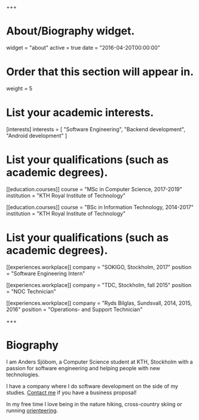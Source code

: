 +++
# About/Biography widget.
widget = "about"
active = true
date = "2016-04-20T00:00:00"

# Order that this section will appear in.
weight = 5

# List your academic interests.
[interests]
  interests = [
    "Software Engineering",
    "Backend development",
    "Android development"
  ]

# List your qualifications (such as academic degrees).
[[education.courses]]
  course = "MSc in Computer Science, 2017-2019"
  institution = "KTH Royal Institute of Technology"

[[education.courses]]
  course = "BSc in Information Technology, 2014-2017"
  institution = "KTH Royal Institute of Technology"

# List your qualifications (such as academic degrees).
[[experiences.workplace]]
  company = "SOKIGO, Stockholm, 2017"
  position = "Software Engineering Intern"

[[experiences.workplace]]
  company = "TDC, Stockholm, fall 2015"
  position = "NOC Technician"

[[experiences.workplace]]
company = "Ryds Bilglas, Sundsvall, 2014, 2015, 2016"
position = "Operations- and Support Technician"

 
+++

# Biography

I am Anders Sjöbom, a Computer Science student at KTH, Stockholm with a passion for software engineering and helping people with new technologies.

I have a company where I do software development on the side of my studies. [Contact me](mailto:asjobom@kth.se) if you have a business proposal!

In my free time I love being in the nature hiking, cross-country skiing or running [orienteering](https://en.wikipedia.org/wiki/Orienteering).
